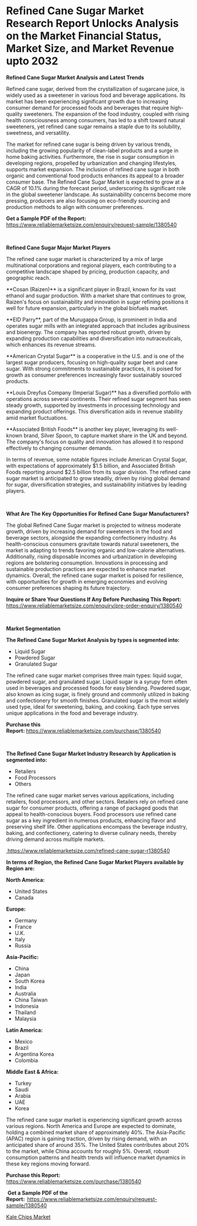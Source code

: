 <p><h1>Refined Cane Sugar Market Research Report Unlocks Analysis on the Market Financial Status, Market Size, and Market Revenue upto 2032</h1></p><p><strong>Refined Cane Sugar Market Analysis and Latest Trends</strong></p>
<p><p>Refined cane sugar, derived from the crystallization of sugarcane juice, is widely used as a sweetener in various food and beverage applications. Its market has been experiencing significant growth due to increasing consumer demand for processed foods and beverages that require high-quality sweeteners. The expansion of the food industry, coupled with rising health consciousness among consumers, has led to a shift toward natural sweeteners, yet refined cane sugar remains a staple due to its solubility, sweetness, and versatility.</p><p>The market for refined cane sugar is being driven by various trends, including the growing popularity of clean-label products and a surge in home baking activities. Furthermore, the rise in sugar consumption in developing regions, propelled by urbanization and changing lifestyles, supports market expansion. The inclusion of refined cane sugar in both organic and conventional food products enhances its appeal to a broader consumer base. The Refined Cane Sugar Market is expected to grow at a CAGR of 10.1% during the forecast period, underscoring its significant role in the global sweetener landscape. As sustainability concerns become more pressing, producers are also focusing on eco-friendly sourcing and production methods to align with consumer preferences.</p></p>
<p><strong>Get a Sample PDF of the Report:&nbsp;</strong> <a href="https://www.reliablemarketsize.com/enquiry/request-sample/1380540?utm_campaign=2233&utm_medium=2&utm_source=Github&utm_content=ia&utm_term=15022025&utm_id=refined-cane-sugar">https://www.reliablemarketsize.com/enquiry/request-sample/1380540</a></p>
<p>&nbsp;</p>
<p><strong>Refined Cane Sugar Major Market Players</strong></p>
<p><p>The refined cane sugar market is characterized by a mix of large multinational corporations and regional players, each contributing to a competitive landscape shaped by pricing, production capacity, and geographic reach.</p><p>**Cosan (Raizen)** is a significant player in Brazil, known for its vast ethanol and sugar production. With a market share that continues to grow, Raizen's focus on sustainability and innovation in sugar refining positions it well for future expansion, particularly in the global biofuels market.</p><p>**EID Parry**, part of the Murugappa Group, is prominent in India and operates sugar mills with an integrated approach that includes agribusiness and bioenergy. The company has reported robust growth, driven by expanding production capabilities and diversification into nutraceuticals, which enhances its revenue streams.</p><p>**American Crystal Sugar** is a cooperative in the U.S. and is one of the largest sugar producers, focusing on high-quality sugar beet and cane sugar. With strong commitments to sustainable practices, it is poised for growth as consumer preferences increasingly favor sustainably sourced products.</p><p>**Louis Dreyfus Company (Imperial Sugar)** has a diversified portfolio with operations across several continents. Their refined sugar segment has seen steady growth, supported by investments in processing technology and expanding product offerings. This diversification aids in revenue stability amid market fluctuations.</p><p>**Associated British Foods** is another key player, leveraging its well-known brand, Silver Spoon, to capture market share in the UK and beyond. The company's focus on quality and innovation has allowed it to respond effectively to changing consumer demands.</p><p>In terms of revenue, some notable figures include American Crystal Sugar, with expectations of approximately $1.5 billion, and Associated British Foods reporting around $2.5 billion from its sugar division. The refined cane sugar market is anticipated to grow steadily, driven by rising global demand for sugar, diversification strategies, and sustainability initiatives by leading players.</p></p>
<p>&nbsp;</p>
<p><strong>What Are The Key Opportunities For Refined Cane Sugar Manufacturers?</strong></p>
<p><p>The global Refined Cane Sugar market is projected to witness moderate growth, driven by increasing demand for sweeteners in the food and beverage sectors, alongside the expanding confectionery industry. As health-conscious consumers gravitate towards natural sweeteners, the market is adapting to trends favoring organic and low-calorie alternatives. Additionally, rising disposable incomes and urbanization in developing regions are bolstering consumption. Innovations in processing and sustainable production practices are expected to enhance market dynamics. Overall, the refined cane sugar market is poised for resilience, with opportunities for growth in emerging economies and evolving consumer preferences shaping its future trajectory.</p></p>
<p><strong>Inquire or Share Your Questions If Any Before Purchasing This Report:</strong> <a href="https://www.reliablemarketsize.com/enquiry/pre-order-enquiry/1380540?utm_campaign=2233&utm_medium=2&utm_source=Github&utm_content=ia&utm_term=15022025&utm_id=refined-cane-sugar">https://www.reliablemarketsize.com/enquiry/pre-order-enquiry/1380540</a></p>
<p>&nbsp;</p>
<p><strong>Market Segmentation</strong></p>
<p><strong>The Refined Cane Sugar Market Analysis by types is segmented into:</strong></p>
<p><ul><li>Liquid Sugar</li><li>Powdered Sugar</li><li>Granulated Sugar</li></ul></p>
<p><p>The refined cane sugar market comprises three main types: liquid sugar, powdered sugar, and granulated sugar. Liquid sugar is a syrupy form often used in beverages and processed foods for easy blending. Powdered sugar, also known as icing sugar, is finely ground and commonly utilized in baking and confectionery for smooth finishes. Granulated sugar is the most widely used type, ideal for sweetening, baking, and cooking. Each type serves unique applications in the food and beverage industry.</p></p>
<p><strong>Purchase this Report:&nbsp;</strong><a href="https://www.reliablemarketsize.com/purchase/1380540?utm_campaign=2233&utm_medium=2&utm_source=Github&utm_content=ia&utm_term=15022025&utm_id=refined-cane-sugar">https://www.reliablemarketsize.com/purchase/1380540</a></p>
<p>&nbsp;</p>
<p><strong>The Refined Cane Sugar Market Industry Research by Application is segmented into:</strong></p>
<p><ul><li>Retailers</li><li>Food Processors</li><li>Others</li></ul></p>
<p><p>The refined cane sugar market serves various applications, including retailers, food processors, and other sectors. Retailers rely on refined cane sugar for consumer products, offering a range of packaged goods that appeal to health-conscious buyers. Food processors use refined cane sugar as a key ingredient in numerous products, enhancing flavor and preserving shelf life. Other applications encompass the beverage industry, baking, and confectionery, catering to diverse culinary needs, thereby driving demand across multiple markets.</p></p>
<p><a href="https://www.reliablemarketsize.com/refined-cane-sugar-r1380540?utm_campaign=2233&utm_medium=2&utm_source=Github&utm_content=ia&utm_term=15022025&utm_id=refined-cane-sugar">&nbsp;https://www.reliablemarketsize.com/refined-cane-sugar-r1380540</a></p>
<p><strong>In terms of Region, the Refined Cane Sugar Market Players available by Region are:</strong></p>
<p>
    <p> <strong> North America: </strong>
        <ul>
            <li>United States</li>
            <li>Canada</li>
        </ul>
        </p> 
    <p> <strong> Europe: </strong>
        <ul>
            <li>Germany</li>
            <li>France</li>
            <li>U.K.</li>
            <li>Italy</li>
            <li>Russia</li>
        </ul>
        </p> 
    <p> <strong> Asia-Pacific: </strong>
        <ul>
            <li>China</li>
            <li>Japan</li>
            <li>South Korea</li>
            <li>India</li>
            <li>Australia</li>
            <li>China Taiwan</li>
            <li>Indonesia</li>
            <li>Thailand</li>
            <li>Malaysia</li>
        </ul>
        </p> 
    <p> <strong> Latin America: </strong>
        <ul>
            <li>Mexico</li>
            <li>Brazil</li>
            <li>Argentina Korea</li>
            <li>Colombia</li>
        </ul>
        </p> 
    <p> <strong> Middle East & Africa: </strong>
        <ul>
            <li>Turkey</li>
            <li>Saudi</li>
            <li>Arabia</li>
            <li>UAE</li>
            <li>Korea</li>
        </ul>
    </p>
    </p>
<p><p>The refined cane sugar market is experiencing significant growth across various regions. North America and Europe are expected to dominate, holding a combined market share of approximately 40%. The Asia-Pacific (APAC) region is gaining traction, driven by rising demand, with an anticipated share of around 35%. The United States contributes about 20% to the market, while China accounts for roughly 5%. Overall, robust consumption patterns and health trends will influence market dynamics in these key regions moving forward.</p></p>
<p><strong>Purchase this Report: </strong><a href="https://www.reliablemarketsize.com/purchase/1380540?utm_campaign=2233&utm_medium=2&utm_source=Github&utm_content=ia&utm_term=15022025&utm_id=refined-cane-sugar">https://www.reliablemarketsize.com/purchase/1380540</a></p>
<p>&nbsp;<strong>Get a Sample PDF of the Report:&nbsp;&nbsp;</strong><a href="https://www.reliablemarketsize.com/enquiry/request-sample/1380540?utm_campaign=2233&utm_medium=2&utm_source=Github&utm_content=ia&utm_term=15022025&utm_id=refined-cane-sugar">https://www.reliablemarketsize.com/enquiry/request-sample/1380540</a></p>
<p><strong></strong></p>
<p><p><a href="https://github.com/kathiestrine5ty/Market-Research-Report-List-1/blob/main/kale-chips-market.md?utm_campaign=2233&utm_medium=2&utm_source=Github&utm_content=ia&utm_term=15022025&utm_id=refined-cane-sugar">Kale Chips Market</a></p></p>